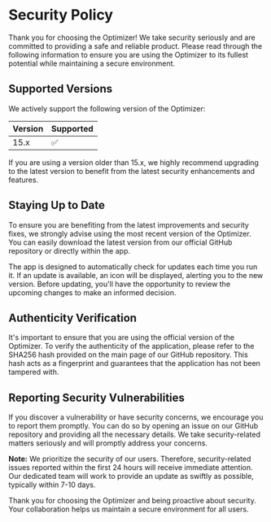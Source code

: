 # Security Policy

Thank you for choosing the Optimizer! We take security seriously and are committed to providing a safe and reliable product. Please read through the following information to ensure you are using the Optimizer to its fullest potential while maintaining a secure environment.

## Supported Versions

We actively support the following version of the Optimizer:

| Version | Supported          |
| ------- | ------------------ |
| 15.x   | ✅                |

If you are using a version older than 15.x, we highly recommend upgrading to the latest version to benefit from the latest security enhancements and features.

## Staying Up to Date

To ensure you are benefiting from the latest improvements and security fixes, we strongly advise using the most recent version of the Optimizer. You can easily download the latest version from our official GitHub repository or directly within the app.

The app is designed to automatically check for updates each time you run it. If an update is available, an icon will be displayed, alerting you to the new version. Before updating, you'll have the opportunity to review the upcoming changes to make an informed decision.

## Authenticity Verification

It's important to ensure that you are using the official version of the Optimizer. To verify the authenticity of the application, please refer to the SHA256 hash provided on the main page of our GitHub repository. This hash acts as a fingerprint and guarantees that the application has not been tampered with.

## Reporting Security Vulnerabilities

If you discover a vulnerability or have security concerns, we encourage you to report them promptly. You can do so by opening an issue on our GitHub repository and providing all the necessary details. We take security-related matters seriously and will promptly address your concerns.

**Note:** We prioritize the security of our users. Therefore, security-related issues reported within the first 24 hours will receive immediate attention. Our dedicated team will work to provide an update as swiftly as possible, typically within 7-10 days.

Thank you for choosing the Optimizer and being proactive about security. Your collaboration helps us maintain a secure environment for all users.
